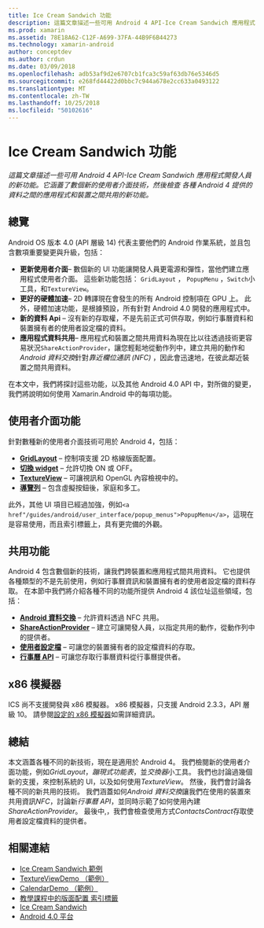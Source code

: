 ```yaml
---
title: Ice Cream Sandwich 功能
description: 這篇文章描述一些可用 Android 4 API-Ice Cream Sandwich 應用程式開發人員的新功能。 它涵蓋了數個新的使用者介面技術，然後檢查 各種 Android 4 提供的資料之間的應用程式和裝置之間共用的新功能。
ms.prod: xamarin
ms.assetid: 78E18A62-C12F-A699-37FA-44B9F6B44273
ms.technology: xamarin-android
author: conceptdev
ms.author: crdun
ms.date: 03/09/2018
ms.openlocfilehash: adb53af9d2e6707cb1fca3c59af63db76e5346d5
ms.sourcegitcommit: e268fd44422d0bbc7c944a678e2cc633a0493122
ms.translationtype: MT
ms.contentlocale: zh-TW
ms.lasthandoff: 10/25/2018
ms.locfileid: "50102616"
---
```

# <a name="ice-cream-sandwich-features"></a>Ice Cream Sandwich 功能

_這篇文章描述一些可用 Android 4 API-Ice Cream Sandwich 應用程式開發人員的新功能。它涵蓋了數個新的使用者介面技術，然後檢查 各種 Android 4 提供的資料之間的應用程式和裝置之間共用的新功能。_

## <a name="overview"></a>總覽

Android OS 版本 4.0 (API 層級 14) 代表主要他們的 Android 作業系統，並且包含數項重要變更與升級，包括：

-   **更新使用者介面**– 數個新的 UI 功能讓開發人員更電源和彈性，當他們建立應用程式使用者介面。 這些新功能包括： `GridLayout` ， `PopupMenu` ，`Switch`小工具，和`TextureView`。 
-   **更好的硬體加速**– 2D 轉譯現在會發生的所有 Android 控制項在 GPU 上。 此外，硬體加速功能，是根據預設，所有針對 Android 4.0 開發的應用程式中。 
-   **新的資料 Api** – 沒有新的存取權，不是先前正式可供存取，例如行事曆資料和裝置擁有者的使用者設定檔的資料。 
-   **應用程式資料共用**– 應用程式和裝置之間共用資料為現在比以往透過技術更容易狀況`ShareActionProvider`，讓您輕鬆地從動作列中，建立共用的動作和*Android 資料交換*針對*靠近欄位通訊 (NFC)* ，因此會迅速地，在彼此鄰近裝置之間共用資料。 


在本文中，我們將探討這些功能，以及其他 Android 4.0 API 中，對所做的變更，我們將說明如何使用 Xamarin.Android 中的每項功能。

## <a name="user-interface-features"></a>使用者介面功能

針對數種新的使用者介面技術可用於 Android 4，包括：

-   **[GridLayout](~/android/user-interface/layouts/grid-layout.md)**  – 控制項支援 2D 格線版面配置。 
-   **[切換 widget](~/android/user-interface/controls/switch.md)**  – 允許切換 ON 或 OFF。 
-   **[TextureView](~/android/user-interface/controls/texture-view.md)**  – 可讓視訊和 OpenGL 內容檢視中的。 
-   **[導覽列](~/android/user-interface/controls/navigation-bar.md)** – 包含虛擬按鈕後，家庭和多工。 


此外，其他 UI 項目已經過加強，例如`<a href"/guides/android/user_interface/popup_menus">PopupMenu</a>`，這現在是容易使用，而且索引標籤上，具有更完備的外觀。

## <a name="sharing-features"></a>共用功能

Android 4 包含數個新的技術，讓我們跨裝置和應用程式間共用資料。 它也提供各種類型的不是先前使用，例如行事曆資訊和裝置擁有者的使用者設定檔的資料存取。 在本節中我們將介紹各種不同的功能所提供 Android 4 該位址這些領域，包括：

-  **[Android 資料交換](~/android/platform/android-beam.md)** – 允許資料透過 NFC 共用。
-   **[ShareActionProvider](~/android/user-interface/controls/action-bar.md)**  – 建立可讓開發人員，以指定共用的動作，從動作列中的提供者。 
-   **[使用者設定檔](~/android/user-interface/user-profile.md)** – 可讓您的裝置擁有者的設定檔資料的存取。 
-   **[行事曆 API](~/android/user-interface/controls/calendar.md)**  – 可讓您存取行事曆資料從行事曆提供者。 

## <a name="x86-emulators"></a>x86 模擬器

ICS 尚不支援開發與 x86 模擬器。 x86 模擬器，只支援 Android 2.3.3，API 層級 10。 請參閱[設定的 x86 模擬器](~/android/get-started/installation/android-emulator/index.md)如需詳細資訊。

## <a name="summary"></a>總結

本文涵蓋各種不同的新技術，現在是適用於 Android 4。 我們檢閱新的使用者介面功能，例如*GridLayout*，*蹦現式功能表*，並*交換器*小工具。 我們也討論過幾個新的支援，來控制系統的 UI，以及如何使用*TextureView*。 然後，我們會討論各種不同的新共用的技術。 我們涵蓋如何*Android 資料交換*讓我們在使用的裝置來共用資訊*NFC*，討論新*行事曆 API*，並同時示範了如何使用內建*ShareActionProvider*。
最後中,，我們會檢查使用方式*ContactsContract*存取使用者設定檔資料的提供者。



## <a name="related-links"></a>相關連結

- [Ice Cream Sandwich 範例](https://developer.xamarin.com/samples/monodroid/PlatformFeatures/ICS_Samples/)
- [TextureViewDemo （範例）](https://developer.xamarin.com/samples/monodroid/TextureViewDemo/)
- [CalendarDemo （範例）](https://developer.xamarin.com/samples/monodroid/CalendarDemo/)
- [教學課程中的版面配置 索引標籤](~/android/user-interface/layouts/tab-layout/index.md)
- [Ice Cream Sandwich](http://developer.android.com/about/versions/android-4.0-highlights.html)
- [Android 4.0 平台](http://developer.android.com/about/versions/android-4.0.html)
